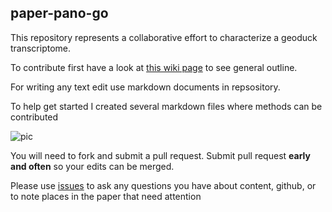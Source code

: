## paper-pano-go

This repository represents a collaborative effort to characterize a geoduck transcriptome.

To contribute first have a look at [this wiki page](https://github.com/sr320/paper-pano-go/wiki) to see general outline.

For writing any text edit use markdown documents in repsository. 

To help get started I created several markdown files where methods can be contributed

![pic](http://eagle.fish.washington.edu/cnidarian/skitch/paper-pano-go_manuscript_methods_at_master_·_sr320_paper-pano-go_1BE15DC6.png)

You will need to fork and submit a pull request. Submit pull request **early and often** so your edits can be merged.

Please use [issues](https://github.com/sr320/paper-pano-go/issues) to ask any questions you have about content, github, or to note places in the paper that need attention
